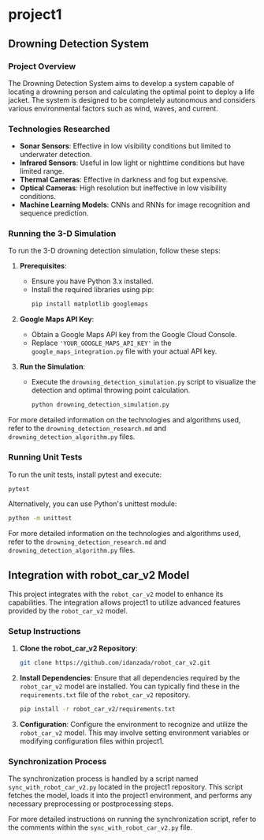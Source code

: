 # project1

## Drowning Detection System

### Project Overview

The Drowning Detection System aims to develop a system capable of locating a drowning person and calculating the optimal point to deploy a life jacket. The system is designed to be completely autonomous and considers various environmental factors such as wind, waves, and current.

### Technologies Researched

- **Sonar Sensors**: Effective in low visibility conditions but limited to underwater detection.
- **Infrared Sensors**: Useful in low light or nighttime conditions but have limited range.
- **Thermal Cameras**: Effective in darkness and fog but expensive.
- **Optical Cameras**: High resolution but ineffective in low visibility conditions.
- **Machine Learning Models**: CNNs and RNNs for image recognition and sequence prediction.

### Running the 3-D Simulation

To run the 3-D drowning detection simulation, follow these steps:

1. **Prerequisites**:
   - Ensure you have Python 3.x installed.
   - Install the required libraries using pip:
     ```bash
     pip install matplotlib googlemaps
     ```

2. **Google Maps API Key**:
   - Obtain a Google Maps API key from the Google Cloud Console.
   - Replace `'YOUR_GOOGLE_MAPS_API_KEY'` in the `google_maps_integration.py` file with your actual API key.

3. **Run the Simulation**:
   - Execute the `drowning_detection_simulation.py` script to visualize the detection and optimal throwing point calculation.
     ```bash
     python drowning_detection_simulation.py
     ```

For more detailed information on the technologies and algorithms used, refer to the `drowning_detection_research.md` and `drowning_detection_algorithm.py` files.

### Running Unit Tests

To run the unit tests, install pytest and execute:
```bash
pytest
```
Alternatively, you can use Python's unittest module:
```bash
python -m unittest
```

For more detailed information on the technologies and algorithms used, refer to the `drowning_detection_research.md` and `drowning_detection_algorithm.py` files.

## Integration with robot_car_v2 Model

This project integrates with the `robot_car_v2` model to enhance its capabilities. The integration allows project1 to utilize advanced features provided by the `robot_car_v2` model.

### Setup Instructions

1. **Clone the robot_car_v2 Repository**:
   ```bash
   git clone https://github.com/idanzada/robot_car_v2.git
   ```

2. **Install Dependencies**:
   Ensure that all dependencies required by the `robot_car_v2` model are installed. You can typically find these in the `requirements.txt` file of the `robot_car_v2` repository.
   ```bash
   pip install -r robot_car_v2/requirements.txt
   ```

3. **Configuration**:
   Configure the environment to recognize and utilize the `robot_car_v2` model. This may involve setting environment variables or modifying configuration files within project1.

### Synchronization Process

The synchronization process is handled by a script named `sync_with_robot_car_v2.py` located in the project1 repository. This script fetches the model, loads it into the project1 environment, and performs any necessary preprocessing or postprocessing steps.

For more detailed instructions on running the synchronization script, refer to the comments within the `sync_with_robot_car_v2.py` file.
